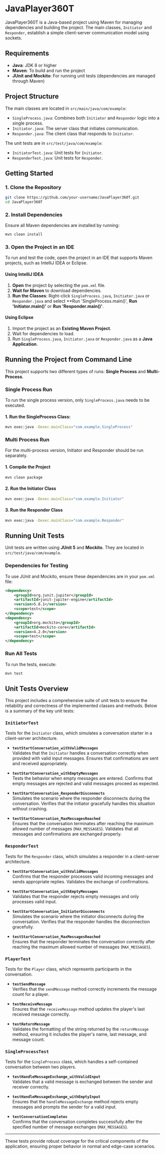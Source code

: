 # JavaPlayer360T

JavaPlayer360T is a Java-based project using Maven for managing dependencies and building the project. The main classes, `Initiator` and `Responder`, establish a simple client-server communication model using sockets.

## Requirements

- **Java**: JDK 8 or higher
- **Maven**: To build and run the project
- **JUnit and Mockito**: For running unit tests (dependencies are managed through Maven)

## Project Structure

The main classes are located in `src/main/java/com/example`:
- `SingleProcess.java`: Combines both `Initiator` and `Responder` logic into a single process.
- `Initiator.java`: The server class that initiates communication.
- `Responder.java`: The client class that responds to `Initiator`.

The unit tests are in `src/test/java/com/example`:
- `InitiatorTest.java`: Unit tests for `Initiator`.
- `ResponderTest.java`: Unit tests for `Responder`.

## Getting Started

### 1. Clone the Repository

```bash
git clone https://github.com/your-username/JavaPlayer360T.git
cd JavaPlayer360T
```
### 2. Install Dependencies

Ensure all Maven dependencies are installed by running:

```bash
mvn clean install
```
### 3. Open the Project in an IDE

To run and test the code, open the project in an IDE that supports Maven projects, such as IntelliJ IDEA or Eclipse.

#### Using IntelliJ IDEA

1. **Open** the project by selecting the `pom.xml` file.
2. **Wait for Maven** to download dependencies.
3. **Run the Classes**: Right-click `SingleProcess.java`, `Initiator.java` or `Responder.java` and select **Run 'SingleProcess.main()', **Run 'Initiator.main()'** or **Run 'Responder.main()'**.

#### Using Eclipse

1. Import the project as an **Existing Maven Project**.
2. Wait for dependencies to load.
3. Run `SingleProcess.java`, `Initiator.java` or `Responder.java` as a **Java Application**.

## Running the Project from Command Line

This project supports two different types of runs: **Single Process** and **Multi-Process**.

### Single Process Run

To run the single process version, only `SingleProcess.java` needs to be executed.

#### 1. Run the SingleProcess Class:

   ```bash
   mvn exec:java -Dexec.mainClass="com.example.SingleProcess"
   ```
### Multi Process Run

For the multi-process version, Initiator and Responder should be run separately.

#### 1. Compile the Project

```bash
mvn clean package
```

#### 2. Run the Initiator Class

```bash
mvn exec:java -Dexec.mainClass="com.example.Initiator"
```

#### 3. Run the Responder Class
```bash
mvn exec:java -Dexec.mainClass="com.example.Responder"
```

## Running Unit Tests

Unit tests are written using **JUnit 5** and **Mockito**. They are located in `src/test/java/com/example`.

### Dependencies for Testing

To use JUnit and Mockito, ensure these dependencies are in your `pom.xml` file:

```xml
<dependency>
    <groupId>org.junit.jupiter</groupId>
    <artifactId>junit-jupiter-engine</artifactId>
    <version>5.8.1</version>
    <scope>test</scope>
</dependency>
<dependency>
    <groupId>org.mockito</groupId>
    <artifactId>mockito-core</artifactId>
    <version>4.2.0</version>
    <scope>test</scope>
</dependency>
```

### Run All Tests

To run the tests, execute:

```bash
mvn test
```

## Unit Tests Overview

This project includes a comprehensive suite of unit tests to ensure the reliability and correctness of the implemented classes and methods. Below is a summary of the key unit tests:

### `InitiatorTest`
Tests for the `Initiator` class, which simulates a conversation starter in a client-server architecture.

- **`testStartConversation_withValidMessages`**  
  Validates that the `Initiator` handles a conversation correctly when provided with valid input messages. Ensures that confirmations are sent and received appropriately.

- **`testStartConversation_withEmptyMessages`**  
  Tests the behavior when empty messages are entered. Confirms that empty messages are rejected and valid messages proceed as expected.

- **`testStartConversation_ResponderDisconnects`**  
  Simulates the scenario where the responder disconnects during the conversation. Verifies that the initiator gracefully handles this situation without crashing.

- **`testStartConversation_MaxMessagesReached`**  
  Ensures that the conversation terminates after reaching the maximum allowed number of messages (`MAX_MESSAGES`). Validates that all messages and confirmations are exchanged properly.

### `ResponderTest`
Tests for the `Responder` class, which simulates a responder in a client-server architecture.

- **`testStartConversation_withValidMessages`**  
  Confirms that the responder processes valid incoming messages and sends appropriate replies. Validates the exchange of confirmations.

- **`testStartConversation_withEmptyMessages`**  
  Validates that the responder rejects empty messages and only processes valid input.

- **`testStartConversation_InitiatorDisconnects`**  
  Simulates the scenario where the initiator disconnects during the conversation. Verifies that the responder handles the disconnection gracefully.

- **`testStartConversation_MaxMessagesReached`**  
  Ensures that the responder terminates the conversation correctly after reaching the maximum allowed number of messages (`MAX_MESSAGES`).

### `PlayerTest`
Tests for the `Player` class, which represents participants in the conversation.

- **`testSendMessage`**  
  Verifies that the `sendMessage` method correctly increments the message count for a player.

- **`testReceiveMessage`**  
  Ensures that the `receiveMessage` method updates the player's last received message correctly.

- **`testReturnMessage`**  
  Validates the formatting of the string returned by the `returnMessage` method, ensuring it includes the player's name, last message, and message count.

### `SingleProcessTest`
Tests for the `SingleProcess` class, which handles a self-contained conversation between two players.

- **`testHandleMessageExchange_withValidInput`**  
  Validates that a valid message is exchanged between the sender and receiver correctly.

- **`testHandleMessageExchange_withEmptyInput`**  
  Ensures that the `handleMessageExchange` method rejects empty messages and prompts the sender for a valid input.

- **`testConversationCompletes`**  
  Confirms that the conversation completes successfully after the specified number of message exchanges (`MAX_MESSAGES`).

---

These tests provide robust coverage for the critical components of the application, ensuring proper behavior in normal and edge-case scenarios.
